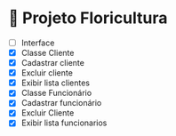 # 🌺 Projeto Floricultura

- [ ] Interface
- [x] Classe Cliente
- [x] Cadastrar cliente
- [x] Excluir cliente
- [x] Exibir lista clientes
- [x] Classe Funcionário
- [x] Cadastrar funcionário
- [x] Excluir Cliente
- [x] Exibir lista funcionarios
